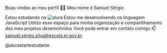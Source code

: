 Boas vindas ao meu perfil 💙💙
Meu nome é Samuel Sérgio

Estou estudando na ![alura](link)
Estou me desenvolvendo na linguagem JavaScript
Utilizo esse espaço para minha organização e compartilhamento dos meu projetos desenvolvidos
Você pode entrar em contato comigo 📫
samuel.sergio.silva@escola.pr.gov.br

@alurastartestudante
